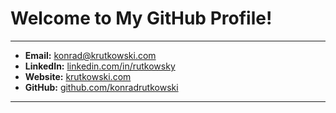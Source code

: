 # Welcome to My GitHub Profile!


<!--
**konradrutkowski/konradrutkowski** is a ✨ _special_ ✨ repository because its `README.md` (this file) appears on your GitHub profile.

Here are some ideas to get you started:

- 🔭 I’m currently working on ...
- 🌱 I’m currently learning ...
- 👯 I’m looking to collaborate on ...
- 🤔 I’m looking for help with ...
- 💬 Ask me about ...
- 📫 How to reach me: ...
- 😄 Pronouns: ...
- ⚡ Fun fact: ...
-->

---

- **Email:** [konrad@krutkowski.com](mailto:konrad@krutkowski.com)
- **LinkedIn:** [linkedin.com/in/rutkowsky](https://www.linkedin.com/in/rutkowsky/)
- **Website:** [krutkowski.com](http://krutkowski.com)
- **GitHub:** [github.com/konradrutkowski](https://github.com/konradrutkowski)

---
